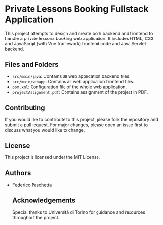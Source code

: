 # Private Lessons Booking Fullstack Application

This project attempts to design and create both backend and frontend to handle a private lessons booking web application. It includes HTML, CSS and JavaScript (with Vue framework) frontend code and Java Servlet backend.

## Files and Folders

- `src/main/java`: Contains all web application backend files.
- `src/main/webapp`: Contains all web application frontend files.
- `pom.xml`: Configuration file of the whole web application.
- `projectAssignment.pdf`: Contains assignment of the project in PDF.

## Contributing

If you would like to contribute to this project, please fork the repository and submit a pull request. For major changes, please open an issue first to discuss what you would like to change.

## License

This project is licensed under the MIT License.

## Authors

- Federico Paschetta

  ## Acknowledgements
  Special thanks to Università di Torino for guidance and resources throughout the project.


